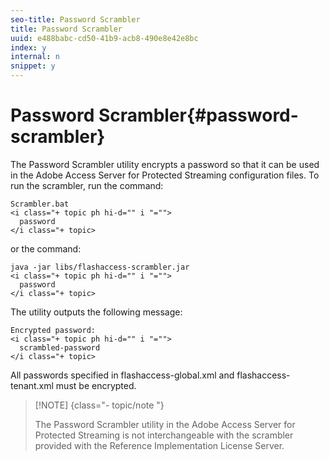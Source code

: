 ```yaml
---
seo-title: Password Scrambler
title: Password Scrambler
uuid: e488babc-cd50-41b9-acb8-490e8e42e8bc
index: y
internal: n
snippet: y
---
```


# Password Scrambler{#password-scrambler}

The Password Scrambler utility encrypts a password so that it can be used in the Adobe Access Server for Protected Streaming configuration files. To run the scrambler, run the command:

```
Scrambler.bat  
<i class="+ topic ph hi-d="" i "="">
  password 
</i class="+ topic>
```

or the command:

```
java -jar libs/flashaccess-scrambler.jar  
<i class="+ topic ph hi-d="" i "="">
  password  
</i class="+ topic>
```

The utility outputs the following message:

```
Encrypted password:  
<i class="+ topic ph hi-d="" i "="">
  scrambled-password 
</i class="+ topic>
```

All passwords specified in flashaccess-global.xml and flashaccess-tenant.xml must be encrypted.

>[!NOTE] {class="- topic/note "}
>
>The Password Scrambler utility in the Adobe Access Server for Protected Streaming is not interchangeable with the scrambler provided with the Reference Implementation License Server.

